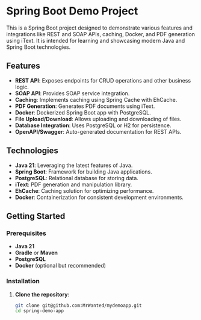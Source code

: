 # Spring Boot Demo Project

This is a Spring Boot project designed to demonstrate various features and integrations like REST and SOAP APIs, caching, Docker, and PDF generation using iText. It is intended for learning and showcasing modern Java and Spring Boot technologies.

## Features

- **REST API**: Exposes endpoints for CRUD operations and other business logic.
- **SOAP API**: Provides SOAP service integration.
- **Caching**: Implements caching using Spring Cache with EhCache.
- **PDF Generation**: Generates PDF documents using iText.
- **Docker**: Dockerized Spring Boot app with PostgreSQL.
- **File Upload/Download**: Allows uploading and downloading of files.
- **Database Integration**: Uses PostgreSQL or H2 for persistence.
- **OpenAPI/Swagger**: Auto-generated documentation for REST APIs.

## Technologies

- **Java 21**: Leveraging the latest features of Java.
- **Spring Boot**: Framework for building Java applications.
- **PostgreSQL**: Relational database for storing data.
- **iText**: PDF generation and manipulation library.
- **EhCache**: Caching solution for optimizing performance.
- **Docker**: Containerization for consistent development environments.

## Getting Started

### Prerequisites

- **Java 21**
- **Gradle** or **Maven**
- **PostgreSQL**
- **Docker** (optional but recommended)

### Installation

1. **Clone the repository**:
   ```bash
   git clone git@github.com:MrWanted/mydemoapp.git
   cd spring-demo-app
